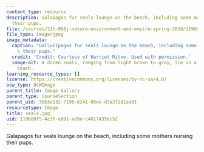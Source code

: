 ```yaml
---
content_type: resource
description: Galapagos fur seals lounge on the beach, including some mothers nursing
  their pups.
file: /courses/21h-968j-nature-environment-and-empire-spring-2010/119688f54c3fe081ad9ec4817435bc52_seals.jpg
file_type: image/jpeg
image_metadata:
  caption: "Gal\xE1pagos fur seals lounge on the beach, including some mothers nursing\
    \ their pups."
  credit: 'Credit: Courtesy of Harriet Ritvo. Used with permission.'
  image-alt: A dozen seals, ranging from light brown to gray, lie on a white sandy
    beach.
learning_resource_types: []
license: https://creativecommons.org/licenses/by-nc-sa/4.0/
ocw_type: OCWImage
parent_title: Image Gallery
parent_type: CourseSection
parent_uid: 3bb3e132-7196-6241-08ee-d3a2f281aa01
resourcetype: Image
title: seals.jpg
uid: 119688f5-4c3f-e081-ad9e-c4817435bc52
---
```

Galapagos fur seals lounge on the beach, including some mothers nursing their pups.
